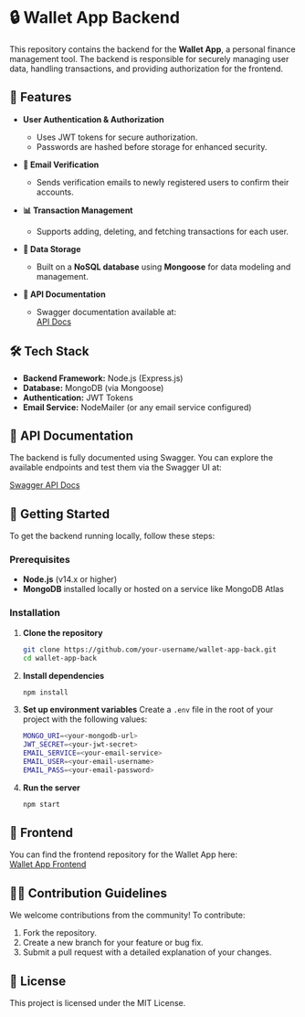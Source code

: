 # 🔒 Wallet App Backend

This repository contains the backend for the **Wallet App**, a personal finance management tool. The backend is responsible for securely managing user data, handling transactions, and providing authorization for the frontend.

## 🚀 Features

- **User Authentication & Authorization**
  - Uses JWT tokens for secure authorization.
  - Passwords are hashed before storage for enhanced security.

- **📧 Email Verification**
  - Sends verification emails to newly registered users to confirm their accounts.

- **📊 Transaction Management**
  - Supports adding, deleting, and fetching transactions for each user.

- **💾 Data Storage**
  - Built on a **NoSQL database** using **Mongoose** for data modeling and management.

- **📜 API Documentation**
  - Swagger documentation available at:  
    [API Docs](https://wallet-app-back.onrender.com/docs/api-docs/)

## 🛠️ Tech Stack

- **Backend Framework:** Node.js (Express.js)
- **Database:** MongoDB (via Mongoose)
- **Authentication:** JWT Tokens
- **Email Service:** NodeMailer (or any email service configured)

## 📄 API Documentation

The backend is fully documented using Swagger. You can explore the available endpoints and test them via the Swagger UI at:

[Swagger API Docs](https://wallet-app-back.onrender.com/docs/api-docs/)

## 🏁 Getting Started

To get the backend running locally, follow these steps:

### Prerequisites

- **Node.js** (v14.x or higher)
- **MongoDB** installed locally or hosted on a service like MongoDB Atlas

### Installation

1. **Clone the repository**  
   ```bash
   git clone https://github.com/your-username/wallet-app-back.git
   cd wallet-app-back

2. **Install dependencies**
    ```bash
    npm install

3. **Set up environment variables**
Create a `.env` file in the root of your project with the following values:
    ```bash
    MONGO_URI=<your-mongodb-url>
    JWT_SECRET=<your-jwt-secret>
    EMAIL_SERVICE=<your-email-service>
    EMAIL_USER=<your-email-username>
    EMAIL_PASS=<your-email-password>

4. **Run the server**
    ```bash
    npm start

## 🔗 Frontend
You can find the frontend repository for the Wallet App here:  
[Wallet App Frontend](https://github.com/TychonK/wallet-app-front)

## 🧑‍💻 Contribution Guidelines

We welcome contributions from the community! To contribute:

1. Fork the repository.
2. Create a new branch for your feature or bug fix.
3. Submit a pull request with a detailed explanation of your changes.

## 📄 License

This project is licensed under the MIT License.


